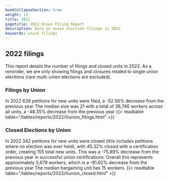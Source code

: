 ```yaml
---
bookCollapseSection: true
weight: 13
title: 2022
pagetitle: 2022 Union Filing Report
description: Data on union election filings in 2022
keywords: union filings
---
```


## 2022 filings

This report details the number of filings and closed units in 2022. As a reminder, we are only showing filings and closures related to single union elections (rare multi-union elections are excluded).

### Filings by Union
In 2022 639 petitions for new units were filed, a -52.56% decrease from the previous year The median size was 21 with a total of 36,746 workers across all units, a -48.35% decrease from the previous year
{{< readtable table="/tables/reports/2022/0union_filings.html" >}}

### Closed Elections by Union
In 2022 342 petitions for new units were closed (this includes petitions where no election was ever held), with 45.32% closed with a certification order, creating 155 total new units. This was a -75.89% decrease from the previous year in successful union certifications. Overall this represents approximately 5,679 workers, which is a -81.62% decrease from the previous year The median bargaining unit has 15 workers.
{{< readtable table="/tables/reports/2022/0union_closed.html" >}}
